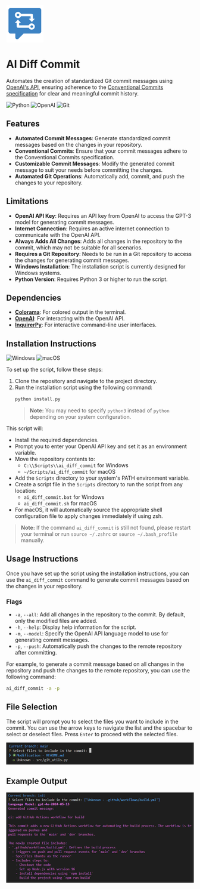 <img src="lib/logo.svg" width="100">

# AI Diff Commit

Automates the creation of standardized Git commit messages using [OpenAI's API](https://platform.openai.com/docs/), ensuring adherence to the [Conventional Commits specification](https://www.conventionalcommits.org/en/v1.0.0/) for clear and meaningful commit history.

![Python](https://img.shields.io/badge/python-3670A0?style=for-the-badge&logo=python&logoColor=ffdd54)
![OpenAI](https://img.shields.io/badge/OpenAI-00A79D?style=for-the-badge&logo=openai&logoColor=white)
![Git](https://img.shields.io/badge/Git-F05032?style=for-the-badge&logo=git&logoColor=white)

## Features

- **Automated Commit Messages**: Generate standardized commit messages based on the changes in your repository.
- **Conventional Commits**: Ensure that your commit messages adhere to the Conventional Commits specification.
- **Customizable Commit Messages**: Modify the generated commit message to suit your needs before committing the changes.
- **Automated Git Operations**: Automatically add, commit, and push the changes to your repository.

## Limitations

- **OpenAI API Key**: Requires an API key from OpenAI to access the GPT-3 model for generating commit messages.
- **Internet Connection**: Requires an active internet connection to communicate with the OpenAI API.
- **Always Adds All Changes**: Adds all changes in the repository to the commit, which may not be suitable for all scenarios.
- **Requires a Git Repository**: Needs to be run in a Git repository to access the changes for generating commit messages.
- **Windows Installation**: The installation script is currently designed for Windows systems.
- **Python Version**: Requires Python 3 or higher to run the script.

## Dependencies

- [**Colorama**](https://pypi.org/project/colorama/): For colored output in the terminal.
- [**OpenAI**](https://pypi.org/project/openai/): For interacting with the OpenAI API.
- [**InquirerPy**](https://pypi.org/project/InquirerPy/): For interactive command-line user interfaces.

## Installation Instructions

![Windows](https://img.shields.io/badge/Windows-0078D6?style=for-the-badge&logo=windows&logoColor=white)
![macOS](https://img.shields.io/badge/macOS-000000?style=for-the-badge&logo=apple&logoColor=white)

To set up the script, follow these steps:

1. Clone the repository and navigate to the project directory.
2. Run the installation script using the following command: 
    ```bash
    python install.py
    ```
    > **Note:** You may need to specify `python3` instead of `python` depending on your system configuration.

This script will:
- Install the required dependencies.
- Prompt you to enter your OpenAI API key and set it as an environment variable.
- Move the repository contents to:
  - `C:\\Scripts\\ai_diff_commit` for Windows
  - `~/Scripts/ai_diff_commit` for macOS
- Add the `Scripts` directory to your system's PATH environment variable.
- Create a script file in the `Scripts` directory to run the script from any location:
  - `ai_diff_commit.bat` for Windows
  - `ai_diff_commit.sh` for macOS
- For macOS, it will automatically source the appropriate shell configuration file to apply changes immediately if using zsh.

> **Note:** If the command `ai_diff_commit` is still not found, please restart your terminal or run `source ~/.zshrc` or `source ~/.bash_profile` manually.

## Usage Instructions

Once you have set up the script using the installation instructions, you can use the `ai_diff_commit` command to generate commit messages based on the changes in your repository.

### Flags

- `-a`, `--all`: Add all changes in the repository to the commit. By default, only the modified files are added.
- `-h`, `--help`: Display help information for the script.
- `-m`, `--model`: Specify the OpenAI API language model to use for generating commit messages.
- `-p`, `--push`: Automatically push the changes to the remote repository after committing.

For example, to generate a commit message based on all changes in the repository and push the changes to the remote repository, you can use the following command:

```bash
ai_diff_commit -a -p
```

## File Selection

The script will prompt you to select the files you want to include in the commit. You can use the arrow keys to navigate the list and the spacebar to select or deselect files. Press `Enter` to proceed with the selected files.

![File Selection Screenshot](lib/screenshots/file_selection.png)

## Example Output

![Sample Output](lib/screenshots/output.png)